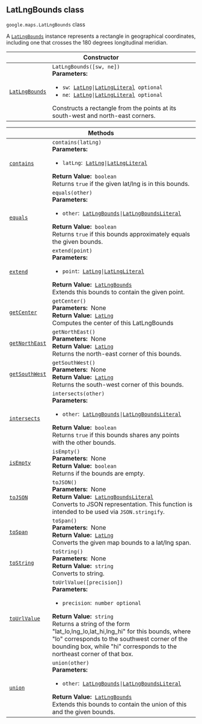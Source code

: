 
<devsite-heading text=" LatLngBounds class" for="LatLngBounds" level="h2" link="" toc="" back-to-top=""><h2 id="LatLngBounds" is-upgraded="">LatLngBounds class </h2></devsite-heading>
<p>
<code translate="no" dir="ltr"><span itemprop="path">google.maps</span>.<span itemprop="name">LatLngBounds</span></code>
class
</p>
<p>A <code translate="no" dir="ltr"><a href="LatLngBounds.md">LatLngBounds</a></code> instance represents a rectangle in geographical coordinates, including one that crosses the 180 degrees longitudinal meridian.</p>
<div class="devsite-table-wrapper"><table class="constructors responsive" summary="class LatLngBounds - Constructor">
<thead>
<tr><th colspan="2" id="LatLngBounds.constructor">Constructor</th>
</tr></thead>
<tbody>
<tr>
<td><code translate="no" dir="ltr"><a class="secret-link" href="#LatLngBounds.constructor"><span>LatLngBounds</span></a></code></td>
<td><div><code translate="no" dir="ltr">LatLngBounds([sw, ne])</code></div>
<div class="desc"><strong>Parameters:</strong>&nbsp; <ul>
<li><code translate="no" dir="ltr">sw</code>:&nbsp; <code translate="no" dir="ltr"><a href="LatLng.md">LatLng</a>|<a href="LatLngLiteral.md">LatLngLiteral</a> <span class="optional-type-annotation">optional</span></code></li>
<li><code translate="no" dir="ltr">ne</code>:&nbsp; <code translate="no" dir="ltr"><a href="LatLng.md">LatLng</a>|<a href="LatLngLiteral.md">LatLngLiteral</a> <span class="optional-type-annotation">optional</span></code></li>
</ul></div>
<div class="desc">Constructs a rectangle from the points at its south-west and north-east corners.</div></td>
</tr>
</tbody>
</table></div>
<div class="devsite-table-wrapper"><table class="methods responsive" summary="class LatLngBounds - Methods">
<thead>
<tr><th colspan="2">Methods</th>
</tr></thead>
<tbody>
<tr id="LatLngBounds.contains">
<td itemprop="property"><code translate="no" dir="ltr"><a class="secret-link" href="#LatLngBounds.contains"><span>contains</span></a></code></td>
<td><div><code translate="no" dir="ltr">contains(latLng)</code></div>
<div class="desc"><strong>Parameters:</strong>&nbsp; <ul>
<li><code translate="no" dir="ltr">latLng</code>:&nbsp; <code translate="no" dir="ltr"><a href="LatLng.md">LatLng</a>|<a href="LatLngLiteral.md">LatLngLiteral</a></code></li>
</ul></div>
<div class="desc"><strong>Return Value:</strong>&nbsp; <code translate="no" dir="ltr">boolean</code></div>
<div class="desc">Returns <code translate="no" dir="ltr">true</code> if the given lat/lng is in this bounds.</div></td>
</tr>
<tr id="LatLngBounds.equals">
<td itemprop="property"><code translate="no" dir="ltr"><a class="secret-link" href="#LatLngBounds.equals"><span>equals</span></a></code></td>
<td><div><code translate="no" dir="ltr">equals(other)</code></div>
<div class="desc"><strong>Parameters:</strong>&nbsp; <ul>
<li><code translate="no" dir="ltr">other</code>:&nbsp; <code translate="no" dir="ltr"><a href="LatLngBounds.md">LatLngBounds</a>|<a href="LatLngBoundsLiteral.md">LatLngBoundsLiteral</a></code></li>
</ul></div>
<div class="desc"><strong>Return Value:</strong>&nbsp; <code translate="no" dir="ltr">boolean</code></div>
<div class="desc">Returns <code translate="no" dir="ltr">true</code> if this bounds approximately equals the given bounds.</div></td>
</tr>
<tr id="LatLngBounds.extend">
<td itemprop="property"><code translate="no" dir="ltr"><a class="secret-link" href="#LatLngBounds.extend"><span>extend</span></a></code></td>
<td><div><code translate="no" dir="ltr">extend(point)</code></div>
<div class="desc"><strong>Parameters:</strong>&nbsp; <ul>
<li><code translate="no" dir="ltr">point</code>:&nbsp; <code translate="no" dir="ltr"><a href="LatLng.md">LatLng</a>|<a href="LatLngLiteral.md">LatLngLiteral</a></code></li>
</ul></div>
<div class="desc"><strong>Return Value:</strong>&nbsp; <code translate="no" dir="ltr"><a href="LatLngBounds.md">LatLngBounds</a></code></div>
<div class="desc">Extends this bounds to contain the given point.</div></td>
</tr>
<tr id="LatLngBounds.getCenter">
<td itemprop="property"><code translate="no" dir="ltr"><a class="secret-link" href="#LatLngBounds.getCenter"><span>getCenter</span></a></code></td>
<td><div><code translate="no" dir="ltr">getCenter()</code></div>
<div class="desc"><strong>Parameters:</strong>&nbsp; None</div>
<div class="desc"><strong>Return Value:</strong>&nbsp; <code translate="no" dir="ltr"><a href="LatLng.md">LatLng</a></code></div>
<div class="desc">Computes the center of this LatLngBounds</div></td>
</tr>
<tr id="LatLngBounds.getNorthEast">
<td itemprop="property"><code translate="no" dir="ltr"><a class="secret-link" href="#LatLngBounds.getNorthEast"><span>getNorthEast</span></a></code></td>
<td><div><code translate="no" dir="ltr">getNorthEast()</code></div>
<div class="desc"><strong>Parameters:</strong>&nbsp; None</div>
<div class="desc"><strong>Return Value:</strong>&nbsp; <code translate="no" dir="ltr"><a href="LatLng.md">LatLng</a></code></div>
<div class="desc">Returns the north-east corner of this bounds.</div></td>
</tr>
<tr id="LatLngBounds.getSouthWest">
<td itemprop="property"><code translate="no" dir="ltr"><a class="secret-link" href="#LatLngBounds.getSouthWest"><span>getSouthWest</span></a></code></td>
<td><div><code translate="no" dir="ltr">getSouthWest()</code></div>
<div class="desc"><strong>Parameters:</strong>&nbsp; None</div>
<div class="desc"><strong>Return Value:</strong>&nbsp; <code translate="no" dir="ltr"><a href="LatLng.md">LatLng</a></code></div>
<div class="desc">Returns the south-west corner of this bounds.</div></td>
</tr>
<tr id="LatLngBounds.intersects">
<td itemprop="property"><code translate="no" dir="ltr"><a class="secret-link" href="#LatLngBounds.intersects"><span>intersects</span></a></code></td>
<td><div><code translate="no" dir="ltr">intersects(other)</code></div>
<div class="desc"><strong>Parameters:</strong>&nbsp; <ul>
<li><code translate="no" dir="ltr">other</code>:&nbsp; <code translate="no" dir="ltr"><a href="LatLngBounds.md">LatLngBounds</a>|<a href="LatLngBoundsLiteral.md">LatLngBoundsLiteral</a></code></li>
</ul></div>
<div class="desc"><strong>Return Value:</strong>&nbsp; <code translate="no" dir="ltr">boolean</code></div>
<div class="desc">Returns <code translate="no" dir="ltr">true</code> if this bounds shares any points with the other bounds.</div></td>
</tr>
<tr id="LatLngBounds.isEmpty">
<td itemprop="property"><code translate="no" dir="ltr"><a class="secret-link" href="#LatLngBounds.isEmpty"><span>isEmpty</span></a></code></td>
<td><div><code translate="no" dir="ltr">isEmpty()</code></div>
<div class="desc"><strong>Parameters:</strong>&nbsp; None</div>
<div class="desc"><strong>Return Value:</strong>&nbsp; <code translate="no" dir="ltr">boolean</code></div>
<div class="desc">Returns if the bounds are empty.</div></td>
</tr>
<tr id="LatLngBounds.toJSON">
<td itemprop="property"><code translate="no" dir="ltr"><a class="secret-link" href="#LatLngBounds.toJSON"><span>toJSON</span></a></code></td>
<td><div><code translate="no" dir="ltr">toJSON()</code></div>
<div class="desc"><strong>Parameters:</strong>&nbsp; None</div>
<div class="desc"><strong>Return Value:</strong>&nbsp; <code translate="no" dir="ltr"><a href="LatLngBoundsLiteral.md">LatLngBoundsLiteral</a></code></div>
<div class="desc">Converts to JSON representation. This function is intended to be used via <code translate="no" dir="ltr">JSON.stringify</code>.</div></td>
</tr>
<tr id="LatLngBounds.toSpan">
<td itemprop="property"><code translate="no" dir="ltr"><a class="secret-link" href="#LatLngBounds.toSpan"><span>toSpan</span></a></code></td>
<td><div><code translate="no" dir="ltr">toSpan()</code></div>
<div class="desc"><strong>Parameters:</strong>&nbsp; None</div>
<div class="desc"><strong>Return Value:</strong>&nbsp; <code translate="no" dir="ltr"><a href="LatLng.md">LatLng</a></code></div>
<div class="desc">Converts the given map bounds to a lat/lng span.</div></td>
</tr>
<tr id="LatLngBounds.toString">
<td itemprop="property"><code translate="no" dir="ltr"><a class="secret-link" href="#LatLngBounds.toString"><span>toString</span></a></code></td>
<td><div><code translate="no" dir="ltr">toString()</code></div>
<div class="desc"><strong>Parameters:</strong>&nbsp; None</div>
<div class="desc"><strong>Return Value:</strong>&nbsp; <code translate="no" dir="ltr">string</code></div>
<div class="desc">Converts to string.</div></td>
</tr>
<tr id="LatLngBounds.toUrlValue">
<td itemprop="property"><code translate="no" dir="ltr"><a class="secret-link" href="#LatLngBounds.toUrlValue"><span>toUrlValue</span></a></code></td>
<td><div><code translate="no" dir="ltr">toUrlValue([precision])</code></div>
<div class="desc"><strong>Parameters:</strong>&nbsp; <ul>
<li><code translate="no" dir="ltr">precision</code>:&nbsp; <code translate="no" dir="ltr">number <span class="optional-type-annotation">optional</span></code></li>
</ul></div>
<div class="desc"><strong>Return Value:</strong>&nbsp; <code translate="no" dir="ltr">string</code></div>
<div class="desc">Returns a string of the form "lat_lo,lng_lo,lat_hi,lng_hi" for this bounds, where "lo" corresponds to the southwest corner of the bounding box, while "hi" corresponds to the northeast corner of that box.</div></td>
</tr>
<tr id="LatLngBounds.union">
<td itemprop="property"><code translate="no" dir="ltr"><a class="secret-link" href="#LatLngBounds.union"><span>union</span></a></code></td>
<td><div><code translate="no" dir="ltr">union(other)</code></div>
<div class="desc"><strong>Parameters:</strong>&nbsp; <ul>
<li><code translate="no" dir="ltr">other</code>:&nbsp; <code translate="no" dir="ltr"><a href="LatLngBounds.md">LatLngBounds</a>|<a href="LatLngBoundsLiteral.md">LatLngBoundsLiteral</a></code></li>
</ul></div>
<div class="desc"><strong>Return Value:</strong>&nbsp; <code translate="no" dir="ltr"><a href="LatLngBounds.md">LatLngBounds</a></code></div>
<div class="desc">Extends this bounds to contain the union of this and the given bounds.</div></td>
</tr>
</tbody>
</table></div>
<script src="replace_links.js"></script>
